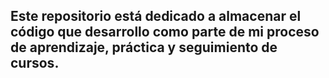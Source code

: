 ## Este repositorio está dedicado a almacenar el código que desarrollo como parte de mi proceso de aprendizaje, práctica y seguimiento de cursos. 
